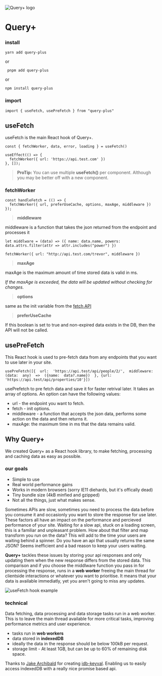 
<img src="https://user-images.githubusercontent.com/20704726/176833898-05f85f35-e2c2-4496-b5ff-f02b03d45b0b.png" alt="Query+ logo"/> 

# Query+ 
### install

    yarn add query-plus
or
   

     pnpm add query-plus

or

    npm install query-plus

  
### import

    import { useFetch, usePreFetch } from "query-plus"

##  useFetch

 
useFetch is the main React hook of Query+.
  

    const { fetchWorker, data, error, loading } = useFetch()
    
    useEffect(() => {
      fetchWorker({ url: 'https://api.test.com' })
    }, []);

  

>  **ProTip:** You can use multiple **useFetch()** per component. Although you may be better off with a new component.

  

  

###  fetchWorker

  

    const handleFetch = (() => {
      fetchWorker({ url, preferUseCache, options, maxAge, middleware })
    });

  

>  **middleware**

  

middleware is a function that takes the json returned from the endpoint and processes it

  

    let middlware = (data) => ({ name: data.name, powers: data.attrs.filter(attr => attr.includes("power") })
    
    fetchWorker({ url: "http://api.test.com/trevor", middleware })

  

>  **maxAge**

  

maxAge is the maximum amount of time stored data is valid in ms.

*If the maxAge is exceeded, the data will be updated without checking for changes.*

  

>  **options**

  

same as the init variable from the [fetch API](https://developer.mozilla.org/en-US/docs/Web/API/fetch)

 
>  **preferUseCache**

  

If this boolean is set to true and non-expired data exists in the DB, then the API will not be called.
 
 ##  usePreFetch
  This React hook is used to pre-fetch data from any endpoints that you want to use later in your site.

    usePreFetch([{  url:  'https://api.test/api/people/2/',  middleware:  (data:  any)  =>  ({name:  data?.name})  }, {url: 'https://api.test/api/properties/10'}])
usePrefetch to pre fetch data and save it for faster retrival later. It takes an  array of options. An option can have the following values:

 - url - the endpoint you want to fetch.
 - fetch - init options.
 - middleware - a function that accepts the json data, performs some action on the data and then returns it.
 - maxAge: the maximum time in ms that the data remains valid.
  
## Why Query+
We created Query+ as a React hook library, to make fetching, processing and caching data as easy as possible. 
### our goals

 - Simple to use
 - Real world performance gains
 - Works in modern browsers (sorry IE11 diehards, but it's offically dead)
 - Tiny bundle size (4kB minfied and gzipped)
 - Not all the things, just what makes sense.
 

Sometimes APIs are slow, sometimes you need to process the data before you consume it and occasionly you want to store the response for use later. These factors all have an impact on the performance and percieved performance of your site. Waiting for a slow api, stuck on a loading screen, this is a familiar and unpleasant problem. How about that filter and map transform you run on the data? This will add to the time your users are waiting behind a spinner. Do you have an api that usually returns the same JSON? Seems inefficient and a bad reason to keep your users waiting.

**Query+** tackles these issues by storing your api responses and only updating them when the new response differs from the stored data. This comparison and if you choose the middlware function you pass in for processing the response, runs in a **web worker** freeing the main thread for clientside interactions or whatever you want to prioritise. It means that your data is available immediatly, yet you aren't going to miss any updates.

  

![useFetch hook example](https://repository-images.githubusercontent.com/505699390/e7071961-16bf-4dc2-b31e-f72eca2940a5)

   ### technical
 Data fetching, data processing and data storage tasks run in a web worker. This is to leave the main thread available for more critical tasks, improving performance metrics and user experience.
 - tasks run in **web workers**
 - data stored in **indexedDB**
 - ideally the data in the response should be below 100kB per request. 
 - storage limit - At least 1GB, but can be up to 60% of remaining disk space.






Thanks to [Jake Archibald](https://github.com/jakearchibald) for creating [idb-keyval](https://github.com/jakearchibald/idb). Enabling us to easily access indexedDB with a really nice promise based api.
